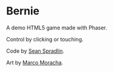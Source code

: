 # Bernie
A demo HTML5 game made with Phaser.

Control by clicking or touching.

Code by [Sean Spradlin](http://www.seanspradlin.com).

Art by [Marco Moracha](http://sal-ix-art.tumblr.com/).